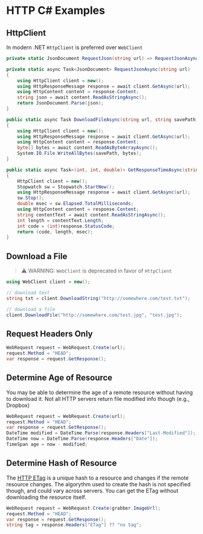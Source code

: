 # HTTP C# Examples

## HttpClient

In modern .NET `HttpClient` is preferred over `WebClient`

```cs
private static JsonDocument RequestJson(string url) => RequestJsonAsync(url).Result;
```

```cs
private static async Task<JsonDocument> RequestJsonAsync(string url)
{
    using HttpClient client = new();
    using HttpResponseMessage response = await client.GetAsync(url);
    using HttpContent content = response.Content;
    string json = await content.ReadAsStringAsync();
    return JsonDocument.Parse(json);
}
```

```cs
public static async Task DownloadFileAsync(string url, string savePath)
{
    using HttpClient client = new();
    using HttpResponseMessage response = await client.GetAsync(url);
    using HttpContent content = response.Content;
    byte[] bytes = await content.ReadAsByteArrayAsync();
    System.IO.File.WriteAllBytes(savePath, bytes);
}
```

```cs
public static async Task<(int, int, double)> GetResponseTimeAsync(string url)
{
    HttpClient client = new();
    Stopwatch sw = Stopwatch.StartNew();
    using HttpResponseMessage response = await client.GetAsync(url);
    sw.Stop();
    double msec = sw.Elapsed.TotalMilliseconds;
    using HttpContent content = response.Content;
    string contentText = await content.ReadAsStringAsync();
    int length = contentText.Length;
    int code = (int)response.StatusCode;
    return (code, length, msec);
}
```

## Download a File

> ⚠️ WARNING: `WebClient` is deprecated in favor of `HttpClient`

```cs
using WebClient client = new();

// download text
string txt = client.DownloadString("http://somewhere.com/test.txt");

// download a file
client.DownloadFile("http://somewhere.com/test.jpg", "test.jpg");
```

## Request Headers Only
```cs
WebRequest request = WebRequest.Create(url);
request.Method = "HEAD";
var response = request.GetResponse();
```

## Determine Age of Resource
You may be able to determine the age of a remote resource without having to download it. Not all HTTP servers return file modified info though (e.g., Dropbox)
```cs
WebRequest request = WebRequest.Create(url);
request.Method = "HEAD";
var response = request.GetResponse();
DateTime modified = DateTime.Parse(response.Headers["Last-Modified"]);
DateTime now = DateTime.Parse(response.Headers["Date"]);
TimeSpan age = now - modified;
```

## Determine Hash of Resource
The [HTTP ETag](https://en.wikipedia.org/wiki/HTTP_ETag) is a unique hash to a resource and changes if the remote resource changes. The algorythm used to create the hash is not specified though, and could vary across servers. You can get the ETag without downloading the resource itself.
```cs
WebRequest request = WebRequest.Create(grabber.ImageUrl);
request.Method = "HEAD";
var response = request.GetResponse();
string tag = response.Headers["ETag"] ?? "no tag";
```
